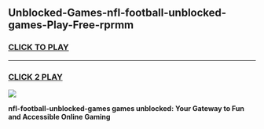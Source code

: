 
## Unblocked-Games-nfl-football-unblocked-games-Play-Free-rprmm
<h3>
<a href="https://premium76.site?title=nfl-football-unblocked-games&ref=18A">CLICK TO PLAY</a></h3>
<hr>

<h3>
<a href="https://premium76.site?title=nfl-football-unblocked-games&ref=18A">CLICK 2 PLAY</a>
  
</h3>

<a href="https://premium76.site?title=nfl-football-unblocked-games&ref=18A"><img src="https://clearcache.store/games.png"></a>


**nfl-football-unblocked-games games unblocked: Your Gateway to Fun and Accessible Online Gaming**
